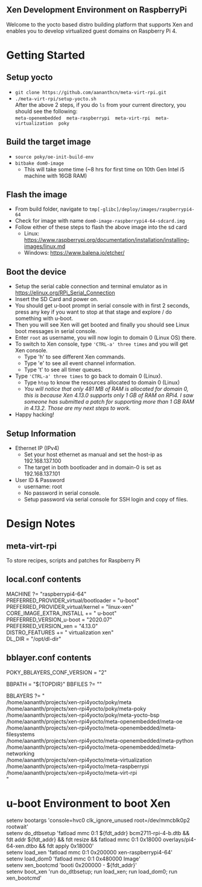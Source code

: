 Xen Development Environment on RaspberryPi
---
Welcome to the yocto based distro building platform that supports Xen and enables you to develop virtualized guest domains on Raspberry Pi 4.

# Getting Started
## Setup yocto 
 * `git clone https://github.com/aananthcn/meta-virt-rpi.git`
 * `./meta-virt-rpi/setup-yocto.sh`
<br>After the above 2 steps, if you do `ls` from your current directory, you should see the following:<br>
  `meta-openembedded  meta-raspberrypi  meta-virt-rpi  meta-virtualization  poky`

## Build the target image
 * `source poky/oe-init-build-env`
 * `bitbake dom0-image`
   * This will take some time (~8 hrs for first time on 10th Gen Intel i5 machine with 16GB RAM)

## Flash the image
 * From build folder, navigate to `tmp[-glibc]/deploy/images/raspberrypi4-64`
 * Check for image with name `dom0-image-raspberrypi4-64-sdcard.img`
 * Follow either of these steps to flash the above image into the sd card
   * Linux: https://www.raspberrypi.org/documentation/installation/installing-images/linux.md
   * Windows: https://www.balena.io/etcher/

## Boot the device
 * Setup the serial cable connection and terminal emulator as in https://elinux.org/RPi_Serial_Connection
 * Insert the SD Card and power on.
 * You should get u-boot prompt in serial console with in first 2 seconds, press any key if you want to stop at that stage and explore / do something with u-boot.
 * Then you will see Xen will get booted and finally you should see Linux boot messages in serial console.
 * Enter `root` as username, you will now login to domain 0 (Linux OS) there.
 * To switch to Xen console, type `'CTRL-a' three times` and you will get Xen console.
   * Type 'h' to see different Xen commands.
   * Type 'e' to see all event channel information.
   * Type 't' to see all timer queues.
 * Type `'CTRL-a' three times` to go back to domain 0 (Linux).
   * Type `htop` to know the resources allocated to domain 0 (Linux)
   * *You will notice that only 481 MB of RAM is allocated for domain 0, this is because Xen 4.13.0 supports only 1 GB of RAM on RPi4. I saw someone has submitted a patch for supporting more than 1 GB RAM in 4.13.2. Those are my next steps to work.* 
 * Happy hacking!

## Setup Information
 * Ethernet IP (IPv4)
   * Set your host ethernet as manual and set the host-ip as 192.168.137.100
   * The target in both bootloader and in domain-0 is set as 192.168.137.101
 * User ID & Password
   * username: root
   * No password in serial console.
   * Setup password via serial console for SSH login and copy of files.

# Design Notes
## meta-virt-rpi
To store recipes, scripts and patches for Raspberry Pi

## local.conf contents
MACHINE ?= "raspberrypi4-64" \
PREFERRED_PROVIDER_virtual/bootloader = "u-boot" \
PREFERRED_PROVIDER_virtual/kernel = "linux-xen" \
CORE_IMAGE_EXTRA_INSTALL += " u-boot" \
PREFERRED_VERSION_u-boot = "2020.07" \
PREFERRED_VERSION_xen = "4.13.0" \
DISTRO_FEATURES += " virtualization xen" \
DL_DIR = "/opt/dl-dir"

## bblayer.conf contents
POKY_BBLAYERS_CONF_VERSION = "2"

BBPATH = "${TOPDIR}"
BBFILES ?= ""

BBLAYERS ?= " \
  /home/aananth/projects/xen-rpi4yocto/poky/meta \
  /home/aananth/projects/xen-rpi4yocto/poky/meta-poky \
  /home/aananth/projects/xen-rpi4yocto/poky/meta-yocto-bsp \
  /home/aananth/projects/xen-rpi4yocto/meta-openembedded/meta-oe \
  /home/aananth/projects/xen-rpi4yocto/meta-openembedded/meta-filesystems \
  /home/aananth/projects/xen-rpi4yocto/meta-openembedded/meta-python \
  /home/aananth/projects/xen-rpi4yocto/meta-openembedded/meta-networking \
  /home/aananth/projects/xen-rpi4yocto/meta-virtualization \
  /home/aananth/projects/xen-rpi4yocto/meta-raspberrypi \
  /home/aananth/projects/xen-rpi4yocto/meta-virt-rpi \
  "

# u-boot Environment to boot Xen
setenv bootargs 'console=hvc0 clk_ignore_unused root=/dev/mmcblk0p2 rootwait' \
setenv do_dtbsetup 'fatload mmc 0:1 ${fdt_addr} bcm2711-rpi-4-b.dtb && fdt addr ${fdt_addr} && fdt resize && fatload mmc 0:1 0x18000 overlays/pi4-64-xen.dtbo && fdt apply 0x18000' \
setenv load_xen 'fatload mmc 0:1 0x200000 xen-raspberrypi4-64' \
setenv load_dom0 'fatload mmc 0:1 0x480000 Image' \
setenv xen_bootcmd 'booti 0x200000 - ${fdt_addr}' \
setenv boot_xen 'run do_dtbsetup; run load_xen; run load_dom0; run xen_bootcmd'
